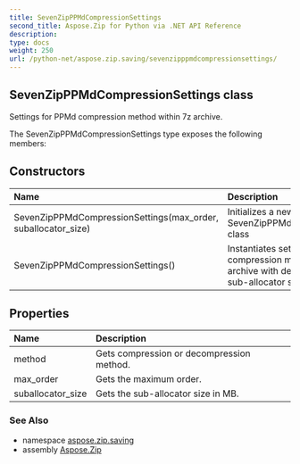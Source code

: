 ```yaml
---
title: SevenZipPPMdCompressionSettings
second_title: Aspose.Zip for Python via .NET API Reference
description: 
type: docs
weight: 250
url: /python-net/aspose.zip.saving/sevenzipppmdcompressionsettings/
---
```


## SevenZipPPMdCompressionSettings class

Settings for PPMd compression method within 7z archive.

The SevenZipPPMdCompressionSettings type exposes the following members:
## Constructors
| Name | Description |
| :- | :- |
|SevenZipPPMdCompressionSettings(max_order, suballocator_size)|Initializes a new instance of the SevenZipPPMdCompressionSettings class|
|SevenZipPPMdCompressionSettings()|Instantiates settings for PPMd compression method within 7z archive with default model order and sub-allocator size.|
## Properties
| Name | Description |
| :- | :- |
|method|Gets compression or decompression method.|
|max_order|Gets the maximum order.|
|suballocator_size|Gets the sub-allocator size in MB.|

### See Also

* namespace [aspose.zip.saving](/zip/python-net/aspose.zip.saving/)
* assembly [Aspose.Zip](/zip/python-net/)

